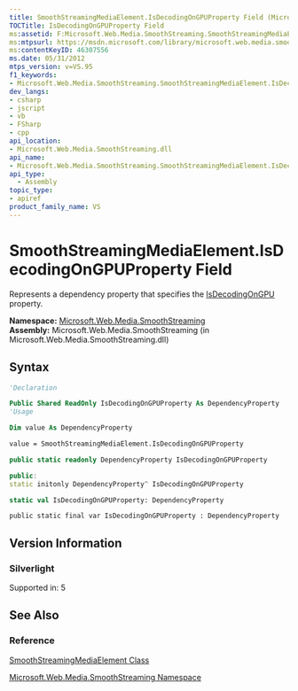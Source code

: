 ```yaml
---
title: SmoothStreamingMediaElement.IsDecodingOnGPUProperty Field (Microsoft.Web.Media.SmoothStreaming)
TOCTitle: IsDecodingOnGPUProperty Field
ms:assetid: F:Microsoft.Web.Media.SmoothStreaming.SmoothStreamingMediaElement.IsDecodingOnGPUProperty
ms:mtpsurl: https://msdn.microsoft.com/library/microsoft.web.media.smoothstreaming.smoothstreamingmediaelement.isdecodingongpuproperty(v=VS.95)
ms:contentKeyID: 46307556
ms.date: 05/31/2012
mtps_version: v=VS.95
f1_keywords:
- Microsoft.Web.Media.SmoothStreaming.SmoothStreamingMediaElement.IsDecodingOnGPUProperty
dev_langs:
- csharp
- jscript
- vb
- FSharp
- cpp
api_location:
- Microsoft.Web.Media.SmoothStreaming.dll
api_name:
- Microsoft.Web.Media.SmoothStreaming.SmoothStreamingMediaElement.IsDecodingOnGPUProperty
api_type:
  - Assembly
topic_type:
- apiref
product_family_name: VS
---
```


# SmoothStreamingMediaElement.IsDecodingOnGPUProperty Field

Represents a dependency property that specifies the [IsDecodingOnGPU](smoothstreamingmediaelement-isdecodingongpu-property-microsoft-web-media-smoothstreaming.md) property.

**Namespace:**  [Microsoft.Web.Media.SmoothStreaming](microsoft-web-media-smoothstreaming-namespace_1.md)  
**Assembly:**  Microsoft.Web.Media.SmoothStreaming (in Microsoft.Web.Media.SmoothStreaming.dll)

## Syntax

```vb
'Declaration

Public Shared ReadOnly IsDecodingOnGPUProperty As DependencyProperty
'Usage

Dim value As DependencyProperty

value = SmoothStreamingMediaElement.IsDecodingOnGPUProperty
```

```csharp
public static readonly DependencyProperty IsDecodingOnGPUProperty
```

```cpp
public:
static initonly DependencyProperty^ IsDecodingOnGPUProperty
```

``` fsharp
static val IsDecodingOnGPUProperty: DependencyProperty
```

```jscript
public static final var IsDecodingOnGPUProperty : DependencyProperty
```

## Version Information

### Silverlight

Supported in: 5  

## See Also

### Reference

[SmoothStreamingMediaElement Class](smoothstreamingmediaelement-class-microsoft-web-media-smoothstreaming_1.md)

[Microsoft.Web.Media.SmoothStreaming Namespace](microsoft-web-media-smoothstreaming-namespace_1.md)
